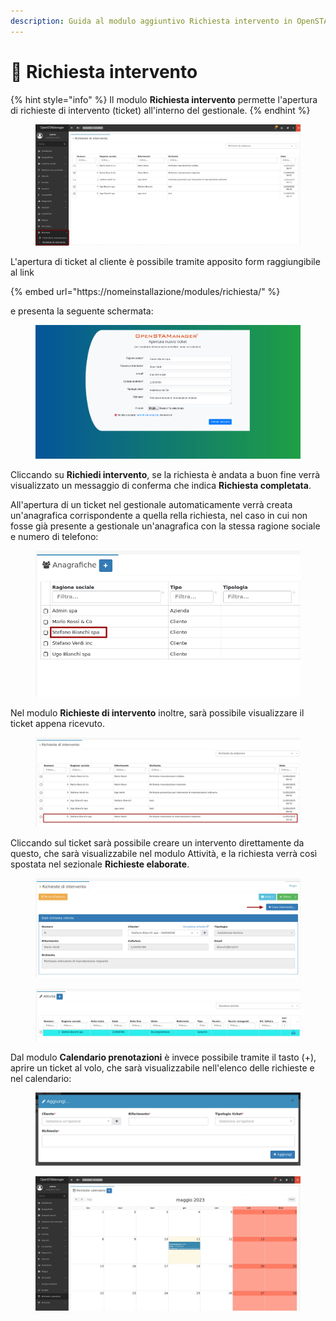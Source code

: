 ```yaml
---
description: Guida al modulo aggiuntivo Richiesta intervento in OpenSTAManager
---
```


# 📗 Richiesta intervento

{% hint style="info" %}
Il modulo **Richiesta intervento** permette l'apertura di richieste di intervento (ticket) all'interno del gestionale.
{% endhint %}

<figure><img src="../.gitbook/assets/immagine (10).png" alt=""><figcaption></figcaption></figure>

L'apertura di ticket al cliente è possibile tramite apposito form raggiungibile al link

{% embed url="https://nomeinstallazione/modules/richiesta/" %}

e presenta la seguente schermata:

<figure><img src="../.gitbook/assets/immagine (6).png" alt=""><figcaption></figcaption></figure>

Cliccando su **Richiedi intervento**, se la richiesta è andata a buon fine verrà visualizzato un messaggio di conferma che indica **Richiesta completata**.

All'apertura di un ticket nel gestionale automaticamente verrà creata un'anagrafica corrispondente a quella rella richiesta, nel caso in cui non fosse già presente a gestionale un'anagrafica con la stessa ragione sociale e numero di telefono:

<figure><img src="../.gitbook/assets/immagine (12).png" alt=""><figcaption></figcaption></figure>

Nel modulo **Richieste di intervento** inoltre, sarà possibile visualizzare il ticket appena ricevuto.

<figure><img src="../.gitbook/assets/immagine (5).png" alt=""><figcaption></figcaption></figure>

Cliccando sul ticket sarà possibile creare un intervento direttamente da questo, che sarà visualizzabile nel modulo Attività, e la richiesta verrà così spostata nel sezionale **Richieste elaborate**.

<figure><img src="../.gitbook/assets/immagine (7).png" alt=""><figcaption></figcaption></figure>

<figure><img src="../.gitbook/assets/immagine (28).png" alt=""><figcaption></figcaption></figure>

Dal modulo **Calendario prenotazioni** è invece possibile tramite il tasto (+), aprire un ticket al volo, che sarà visualizzabile nell'elenco delle richieste e nel calendario:

<figure><img src="../.gitbook/assets/immagine (11).png" alt=""><figcaption></figcaption></figure>

<figure><img src="../.gitbook/assets/immagine (16).png" alt=""><figcaption></figcaption></figure>
